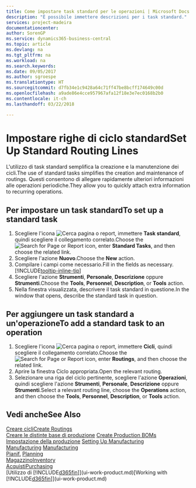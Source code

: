 ```yaml
---
title: Come impostare task standard per le operazioni | Microsoft Docs
description: "È possibile immettere descrizioni per i task standard."
services: project-madeira
documentationcenter: 
author: SorenGP
ms.service: dynamics365-business-central
ms.topic: article
ms.devlang: na
ms.tgt_pltfrm: na
ms.workload: na
ms.search.keywords: 
ms.date: 09/05/2017
ms.author: sgroespe
ms.translationtype: HT
ms.sourcegitcommit: d7fb34e1c9428a64c71ff47be8bcff174649c00d
ms.openlocfilehash: a9ade86e4cce957967afa12f18e3e7ec0168b2b0
ms.contentlocale: it-ch
ms.lasthandoff: 03/22/2018

---
```

# <a name="set-up-standard-routing-lines"></a><span data-ttu-id="ba322-103">Impostare righe di ciclo standard</span><span class="sxs-lookup"><span data-stu-id="ba322-103">Set Up Standard Routing Lines</span></span>
<span data-ttu-id="ba322-104">L'utilizzo di task standard semplifica la creazione e la manutenzione dei cicli.</span><span class="sxs-lookup"><span data-stu-id="ba322-104">The use of standard tasks simplifies the creation and maintenance of routings.</span></span> <span data-ttu-id="ba322-105">Questi consentono di allegare rapidamente ulteriori informazioni alle operazioni periodiche.</span><span class="sxs-lookup"><span data-stu-id="ba322-105">They allow you to quickly attach extra information to recurring operations.</span></span>

## <a name="to-set-up-a-standard-task"></a><span data-ttu-id="ba322-106">Per impostare un task standard</span><span class="sxs-lookup"><span data-stu-id="ba322-106">To set up a standard task</span></span>
1. <span data-ttu-id="ba322-107">Scegliere l'icona ![Cerca pagina o report](media/ui-search/search_small.png "icona Cerca pagina o report"), immettere **Task standard**, quindi scegliere il collegamento correlato.</span><span class="sxs-lookup"><span data-stu-id="ba322-107">Choose the ![Search for Page or Report](media/ui-search/search_small.png "Search for Page or Report icon") icon, enter **Standard Tasks**, and then choose the related link.</span></span>
2. <span data-ttu-id="ba322-108">Scegliere l'azione **Nuovo**.</span><span class="sxs-lookup"><span data-stu-id="ba322-108">Choose the **New** action.</span></span>
3. <span data-ttu-id="ba322-109">Compilare i campi come necessario.</span><span class="sxs-lookup"><span data-stu-id="ba322-109">Fill in the fields as necessary.</span></span> [!INCLUDE[tooltip-inline-tip](includes/tooltip-inline-tip_md.md)]
4. <span data-ttu-id="ba322-110">Scegliere l'azione **Strumenti**, **Personale**, **Descrizione** oppure **Strumenti**.</span><span class="sxs-lookup"><span data-stu-id="ba322-110">Choose the **Tools**, **Personnel**, **Description**, or **Tools** action.</span></span>
5. <span data-ttu-id="ba322-111">Nella finestra visualizzata, descrivere il task standard in questione.</span><span class="sxs-lookup"><span data-stu-id="ba322-111">In the window that opens, describe the standard task in question.</span></span>

## <a name="to-add-a-standard-task-to-an-operation"></a><span data-ttu-id="ba322-112">Per aggiungere un task standard a un'operazione</span><span class="sxs-lookup"><span data-stu-id="ba322-112">To add a standard task to an operation</span></span>
1. <span data-ttu-id="ba322-113">Scegliere l'icona ![Cerca pagina o report](media/ui-search/search_small.png "icona Cerca pagina o report"), immettere **Cicli**, quindi scegliere il collegamento correlato.</span><span class="sxs-lookup"><span data-stu-id="ba322-113">Choose the ![Search for Page or Report](media/ui-search/search_small.png "Search for Page or Report icon") icon, enter **Routings**, and then choose the related link.</span></span>
2. <span data-ttu-id="ba322-114">Aprire la finestra Ciclo appropriata.</span><span class="sxs-lookup"><span data-stu-id="ba322-114">Open the relevant routing.</span></span>
3. <span data-ttu-id="ba322-115">Selezionare una riga del ciclo pertinente, scegliere l'azione **Operazioni**, quindi scegliere l'azione **Strumenti**, **Personale**, **Descrizione** oppure **Strumenti**.</span><span class="sxs-lookup"><span data-stu-id="ba322-115">Select a relevant routing line, choose the **Operations** action, and then choose the **Tools**, **Personnel**, **Description**, or **Tools** action.</span></span>

## <a name="see-also"></a><span data-ttu-id="ba322-116">Vedi anche</span><span class="sxs-lookup"><span data-stu-id="ba322-116">See Also</span></span>  
[<span data-ttu-id="ba322-117">Creare cicli</span><span class="sxs-lookup"><span data-stu-id="ba322-117">Create Routings</span></span>](production-how-to-create-routings.md)  
<span data-ttu-id="ba322-118">[Creare le distinte base di produzione](production-how-to-create-production-boms.md)   </span><span class="sxs-lookup"><span data-stu-id="ba322-118">[Create Production BOMs](production-how-to-create-production-boms.md)   </span></span>  
<span data-ttu-id="ba322-119">[Impostazione della produzione](production-configure-production-processes.md) </span><span class="sxs-lookup"><span data-stu-id="ba322-119">[Setting Up Manufacturing](production-configure-production-processes.md) </span></span>  
<span data-ttu-id="ba322-120">[Manufacturing](production-manage-manufacturing.md)  </span><span class="sxs-lookup"><span data-stu-id="ba322-120">[Manufacturing](production-manage-manufacturing.md)  </span></span>  
<span data-ttu-id="ba322-121">[Pianif.](production-planning.md) </span><span class="sxs-lookup"><span data-stu-id="ba322-121">[Planning](production-planning.md) </span></span>  
[<span data-ttu-id="ba322-122">Magazzino</span><span class="sxs-lookup"><span data-stu-id="ba322-122">Inventory</span></span>](inventory-manage-inventory.md)  
[<span data-ttu-id="ba322-123">Acquisti</span><span class="sxs-lookup"><span data-stu-id="ba322-123">Purchasing</span></span>](purchasing-manage-purchasing.md)  
<span data-ttu-id="ba322-124">[Utilizzo di [!INCLUDE[d365fin](includes/d365fin_md.md)]](ui-work-product.md)</span><span class="sxs-lookup"><span data-stu-id="ba322-124">[Working with [!INCLUDE[d365fin](includes/d365fin_md.md)]](ui-work-product.md)</span></span>  

